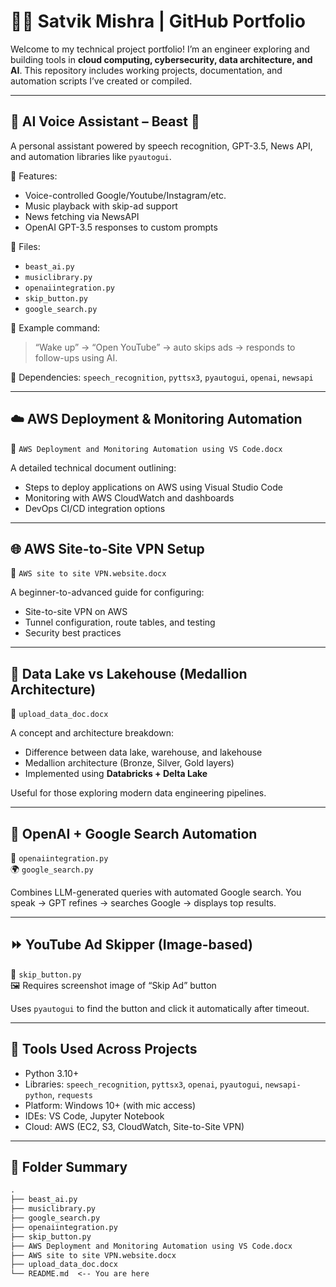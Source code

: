 # 👨‍💻 Satvik Mishra | GitHub Portfolio

Welcome to my technical project portfolio! I’m an engineer exploring and building tools in **cloud computing, cybersecurity, data architecture, and AI**. This repository includes working projects, documentation, and automation scripts I’ve created or compiled.

---

## 🧠 AI Voice Assistant – Beast 🧠

A personal assistant powered by speech recognition, GPT-3.5, News API, and automation libraries like `pyautogui`.

🔹 Features:
- Voice-controlled Google/Youtube/Instagram/etc.
- Music playback with skip-ad support
- News fetching via NewsAPI
- OpenAI GPT-3.5 responses to custom prompts

📁 Files:
- `beast_ai.py`  
- `musiclibrary.py`  
- `openaiintegration.py`  
- `skip_button.py`  
- `google_search.py`  

📸 Example command:  
> “Wake up” → “Open YouTube” → auto skips ads → responds to follow-ups using AI.

📎 Dependencies: `speech_recognition`, `pyttsx3`, `pyautogui`, `openai`, `newsapi`

---

## ☁️ AWS Deployment & Monitoring Automation

📄 `AWS Deployment and Monitoring Automation using VS Code.docx`

A detailed technical document outlining:
- Steps to deploy applications on AWS using Visual Studio Code
- Monitoring with AWS CloudWatch and dashboards
- DevOps CI/CD integration options

---

## 🌐 AWS Site-to-Site VPN Setup

📄 `AWS site to site VPN.website.docx`

A beginner-to-advanced guide for configuring:
- Site-to-site VPN on AWS
- Tunnel configuration, route tables, and testing
- Security best practices

---

## 🧱 Data Lake vs Lakehouse (Medallion Architecture)

📄 `upload_data_doc.docx`

A concept and architecture breakdown:
- Difference between data lake, warehouse, and lakehouse
- Medallion architecture (Bronze, Silver, Gold layers)
- Implemented using **Databricks + Delta Lake**

Useful for those exploring modern data engineering pipelines.

---

## 🔎 OpenAI + Google Search Automation

🧠 `openaiintegration.py`  
🌍 `google_search.py`  

Combines LLM-generated queries with automated Google search. You speak → GPT refines → searches Google → displays top results.

---

## ⏩ YouTube Ad Skipper (Image-based)

📌 `skip_button.py`  
🖼 Requires screenshot image of “Skip Ad” button

Uses `pyautogui` to find the button and click it automatically after timeout.

---

## 🔧 Tools Used Across Projects

- Python 3.10+
- Libraries: `speech_recognition`, `pyttsx3`, `openai`, `pyautogui`, `newsapi-python`, `requests`
- Platform: Windows 10+ (with mic access)
- IDEs: VS Code, Jupyter Notebook
- Cloud: AWS (EC2, S3, CloudWatch, Site-to-Site VPN)

---

## 📁 Folder Summary

```txt
.
├── beast_ai.py
├── musiclibrary.py
├── google_search.py
├── openaiintegration.py
├── skip_button.py
├── AWS Deployment and Monitoring Automation using VS Code.docx
├── AWS site to site VPN.website.docx
├── upload_data_doc.docx
└── README.md  <-- You are here
